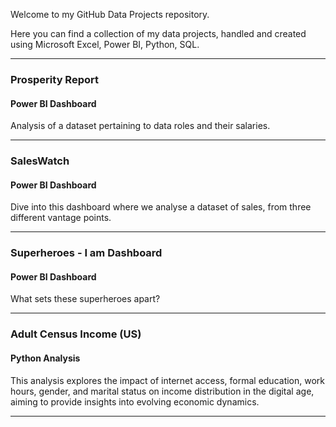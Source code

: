 Welcome to my GitHub Data Projects repository.

Here you can find a collection of my data projects, handled and created using Microsoft Excel, Power BI, Python, SQL.

---

### Prosperity Report
#### Power BI Dashboard
Analysis of a dataset pertaining to data roles and their salaries.

---

### SalesWatch
#### Power BI Dashboard
Dive into this dashboard where we analyse a dataset of sales, from three different vantage points.

---

### Superheroes - I am Dashboard
#### Power BI Dashboard
What sets these superheroes apart?

---

### Adult Census Income (US)
#### Python Analysis
This analysis explores the impact of internet access, formal education, work hours, gender, and marital status on income distribution in the digital age, aiming to provide insights into evolving economic dynamics.

---
